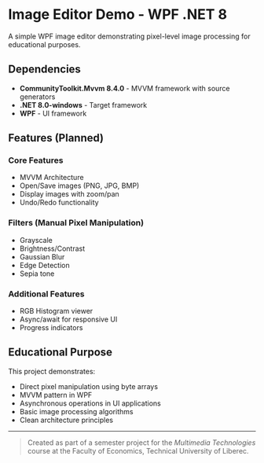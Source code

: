 # Image Editor Demo - WPF .NET 8

A simple WPF image editor demonstrating pixel-level image processing for educational purposes.

## Dependencies

- **CommunityToolkit.Mvvm 8.4.0** - MVVM framework with source generators  
- **.NET 8.0-windows** - Target framework  
- **WPF** - UI framework

## Features (Planned)

### Core Features
- MVVM Architecture  
- Open/Save images (PNG, JPG, BMP)  
- Display images with zoom/pan  
- Undo/Redo functionality

### Filters (Manual Pixel Manipulation)
- Grayscale  
- Brightness/Contrast  
- Gaussian Blur  
- Edge Detection  
- Sepia tone

### Additional Features
- RGB Histogram viewer  
- Async/await for responsive UI  
- Progress indicators

## Educational Purpose

This project demonstrates:
- Direct pixel manipulation using byte arrays  
- MVVM pattern in WPF  
- Asynchronous operations in UI applications  
- Basic image processing algorithms  
- Clean architecture principles  

---

> Created as part of a semester project for the *Multimedia Technologies* course at the Faculty of Economics, Technical University of Liberec.
